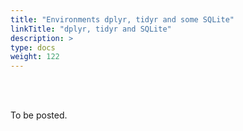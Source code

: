 ```yaml
---
title: "Environments dplyr, tidyr and some SQLite"
linkTitle: "dplyr, tidyr and SQLite"
description: >
type: docs
weight: 122
---
```


<br></br>

To be posted.



